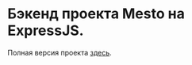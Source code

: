 # Бэкенд проекта Mesto на ExpressJS.
Полная версия проекта [здесь](https://github.com/vwsrv/react-mesto-api-full-gha).
